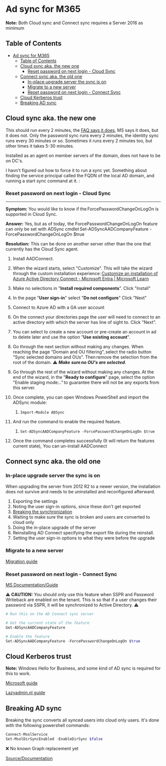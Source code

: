 # Ad sync for M365

**Note:** Both Cloud sync and Connect sync requires a Server 2016 as minimum

## Table of Contents

- [Ad sync for M365](#ad-sync-for-m365)
  - [Table of Contents](#table-of-contents)
  - [Cloud sync aka. the new one](#cloud-sync-aka-the-new-one)
    - [Reset password on next login - Cloud Sync](#reset-password-on-next-login---cloud-sync)
  - [Connect sync aka. the old one](#connect-sync-aka-the-old-one)
    - [In-place upgrade server the sync is on](#in-place-upgrade-server-the-sync-is-on)
    - [Migrate to a new server](#migrate-to-a-new-server)
    - [Reset password on next login - Connect Sync](#reset-password-on-next-login---connect-sync)
  - [Cloud Kerberos trust](#cloud-kerberos-trust)
  - [Breaking AD sync](#breaking-ad-sync)

## Cloud sync aka. the new one

This should run every 2 minutes, the [FAQ says it does](https://learn.microsoft.com/en-us/entra/identity/hybrid/cloud-sync/reference-cloud-sync-faq#how-often-does-cloud-sync-run-), MS says it does, but it does not. Only the password sync runs every 2 minutes, the identity sync runs every 30 minutes or so. Sometimes it runs every 2 minutes too, but other times it takes 5-30 minutes.

Installed as an agent on member servers of the domain, does not have to be on DC's.

I havn't figured out how to force it to run a sync yet. Something about finding the service principal called the FQDN of the local AD domain, and running a start sync command at it. :

### Reset password on next login - Cloud Sync

___

**Symptom:** You would like to know if the ForcePasswordChangeOnLogOn is supported in Cloud Sync.

**Answer:** Yes, but as of today,  the ForcePasswordChangeOnLogOn feature can only be set with ADSync cmdlet Set-ADSyncAADCompanyFeature -ForcePasswordChangeOnLogOn $true

**Resolution:** This can be done on another server other than the one that currently has the Cloud Sync agent.

1. Install AADConnect.

2. When the wizard starts, select "Customize". This will take the wizard through the custom installation experience: [Customize an installation of Azure Active Directory Connect - Microsoft Entra | Microsoft Learn](https://learn.microsoft.com/en-us/entra/identity/hybrid/connect/how-to-connect-install-custom)

3. Make no selections in "**Install required components**". Click "Install"

4. In the page "**User sign-in**" select "**Do not configure**" Click "Next"

5. Connect to Azure AD with a GA user account

6. On the connect your directories page the user will need to connect to an active directory with which the server has line of sight to. Click "Next".

7. You can select to create a new account or pre-create an account in ad to delete later and use the option "**Use existing account**".

8. Go through the next section without making any changes. When reaching the page "Domain and OU filtering", select the radio button "Sync selected domains and OUs". Then remove the selection from the root of the domain.  :warning: ***Make sure no OU's are selected***.

9. Go through the rest of the wizard without making any changes. At the end of the wizard, in the "**Ready to configure**" page, select the option "Enable staging mode:.." to guarantee there will not be any exports from this server.

10. Once complete, you can open Windows PowerShell and import the ADSync module:
    1. ```Import-Module ADSync```

11. And run the command to enable the required feature.
    1. ```Set-ADSyncAADCompanyFeature -ForcePasswordChangeOnLogOn $true```

12. Once the command completes successfully (It will return the features current state), You can un-install AADConnect

## Connect sync aka. the old one

### In-place upgrade server the sync is on

When upgrading the server from 2012 R2 to a newer version, the installation does not survive and needs to be uninstalled and reconfigured afterward.

1. Exporting the settings
2. Noting the user sign-in options, since these don't get exported
3. [Breaking the synchronization](#breaking-ad-sync)
4. Waiting to make sure the sync is broken and users are converted to cloud only
5. Doing the in-place upgrade of the server
6. Reinstalling AD Connect specifying the export file during the reinstall.
7. Setting the user sign-in options to what they were before the upgrade

### Migrate to a new server

[Migration guide](https://www.alitajran.com/migrate-azure-ad-connect/)

### Reset password on next login - Connect Sync

[MS Documentation/Guide](https://learn.microsoft.com/en-us/azure/active-directory/hybrid/connect/how-to-connect-password-hash-synchronization#synchronizing-temporary-passwords-and-force-password-change-on-next-logon)

:warning: **CAUTION:** You should only use this feature when SSPR and Password Writeback are enabled on the tenant. This is so that if a user changes their password via SSPR, it will be synchronized to Active Directory. :warning:

```powershell
# Run this on the AD Connect sync server

# Get the current state of the feature
Get-ADSyncAADCompanyFeature

# Enable the feature
Set-ADSyncAADCompanyFeature -ForcePasswordChangeOnLogOn $true 
```

## Cloud Kerberos trust

**Note:** Windows Hello for Business, and some kind of AD sync is required for this to work.

[Microsoft guide](https://learn.microsoft.com/en-us/windows/security/identity-protection/hello-for-business/hello-hybrid-cloud-kerberos-trust-provision?tabs=intune)

[Lazyadmin.nl guide](https://lazyadmin.nl/it/windows-hello-for-business-cloud-trust/#implementing-hybrid-cloud-trust)

## Breaking AD sync

Breaking the sync converts all synced users into cloud only users. It's done with the following powershell commands:

```powershell
Connect-MsolService 
Set-MsolDirSyncEnabled -EnableDirSync $false 
```

:x: No known Graph replacement yet

[Source/Documentation](https://learn.microsoft.com/en-us/microsoft-365/enterprise/turn-off-directory-synchronization?view=o365-worldwide "Microsoft Docs")
